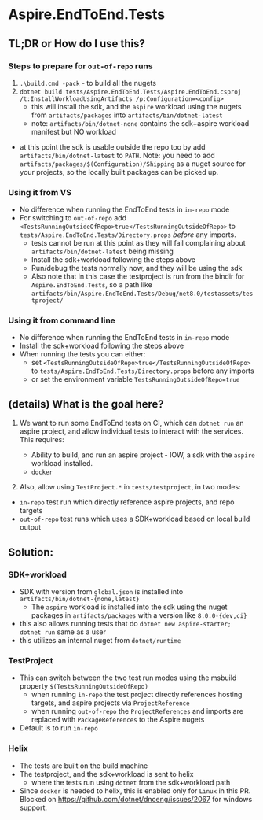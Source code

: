 # Aspire.EndToEnd.Tests

## TL;DR or How do I use this?

### Steps to prepare for `out-of-repo` runs

1. `.\build.cmd -pack` - to build all the nugets
2. `dotnet build tests/Aspire.EndToEnd.Tests/Aspire.EndToEnd.csproj /t:InstallWorkloadUsingArtifacts /p:Configuration=<config>`
    - this will install the sdk, and the `aspire` workload using the nugets from `artifacts/packages` into `artifacts/bin/dotnet-latest`
    - note: `artifacts/bin/dotnet-none` contains the sdk+aspire workload manifest but NO workload

- at this point the sdk is usable outside the repo too by add `artifacts/bin/dotnet-latest` to `PATH`. Note: you need to add `artifacts/packages/$(Configuration)/Shipping` as a nuget source for your projects, so the locally built packages can be picked up.

### Using it from VS

- No difference when running the EndToEnd tests in `in-repo` mode
- For switching to `out-of-repo` add `<TestsRunningOutsideOfRepo>true</TestsRunningOutsideOfRepo>` to `tests/Aspire.EndToEnd.Tests/Directory.props` *before* any imports.
    - tests cannot be run at this point as they will fail complaining about `artifacts/bin/dotnet-latest` being missing
    - Install the sdk+workload following the steps above
    - Run/debug the tests normally now, and they will be using the sdk
    - Also note that in this case the testproject is run from the bindir for `Aspire.EndToEnd.Tests`, so a path like `artifacts/bin/Aspire.EndToEnd.Tests/Debug/net8.0/testassets/testproject/`

### Using it from command line

- No difference when running the EndToEnd tests in `in-repo` mode
- Install the sdk+workload following the steps above
- When running the tests you can either:
    - set `<TestsRunningOutsideOfRepo>true</TestsRunningOutsideOfRepo>` to `tests/Aspire.EndToEnd.Tests/Directory.props` before any imports
    - or set the environment variable `TestsRunningOutsideOfRepo=true`

## (details) What is the goal here?

1. We want to run some EndToEnd tests on CI, which can `dotnet run` an aspire project,
and allow individual tests to interact with the services.
This requires:

    - Ability to build, and run an aspire project - IOW, a sdk with the `aspire` workload installed.
    - `docker`

2. Also, allow using `TestProject.*` in `tests/testproject`, in two modes:
- `in-repo` test run which directly reference aspire projects, and repo targets
- `out-of-repo` test runs which uses a SDK+workload based on local build output

## Solution:

### SDK+workload

- SDK with version from `global.json` is installed into `artifacts/bin/dotnet-{none,latest}`
    - The `aspire` workload is installed into the sdk using the nuget packages in `artifacts/packages` with a version like `8.0.0-{dev,ci}`
- this also allows running tests that do `dotnet new aspire-starter; dotnet run` same as a user
- this utilizes an internal nuget from `dotnet/runtime`

### TestProject

- This can switch between the two test run modes using the msbuild property `$(TestsRunningOutsideOfRepo)`
    - when running `in-repo` the test project directly references hosting targets, and aspire projects via `ProjectReference`
    - when running `out-of-repo` the `ProjectReferences` and imports are replaced with `PackageReferences` to the Aspire nugets
- Default is to run `in-repo`

### Helix

- The tests are built on the build machine
- The testproject, and the sdk+workload is sent to helix
  - where the tests run using `dotnet` from the sdk+workload path
- Since `docker` is needed to helix, this is enabled only for `Linux` in this PR. Blocked on https://github.com/dotnet/dnceng/issues/2067 for windows support.
